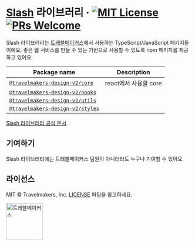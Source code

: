 # [Slash](https://travelmakers.github.io/travelmakers-slash-docs/) 라이브러리 &middot; [![MIT License](https://img.shields.io/badge/license-MIT-blue.svg)](https://github.com/travelmakers/travelmakers-slash-docs/blob/main/LICENSE) [![PRs Welcome](https://img.shields.io/badge/PRs-welcome-brightgreen.svg)](https://github.com/travelmakers/travelmakers-slash-docs/blob/main/.github/CONTRIBUTING.md)

Slash 라이브러리는 [트래블메이커스](https://www.livinginhotel.com/)에서 사용하는 TypeScript/JavaScript 패키지들이에요. 좋은 웹 서비스를 만들 수 있는 기반으로 사용할 수 있도록 npm 패키지를 제공하고 있어요.

| Package name                                      | Description                                 |
| ------------------------------------------------- | ------------------------------------------- |
| [`@travelmakers-design-v2/core`](https://github.com/travelmakers/travelmakers-design/tree/main/packages/travelmakers-design-core)    | react에서 사용할 core |
| [`@travelmakers-design-v2/hooks`](https://github.com/travelmakers/travelmakers-design/tree/main/packages/travelmakers-design-hooks)    |  |
| [`@travelmakers-design-v2/utils`](https://github.com/travelmakers/travelmakers-design/tree/main/packages/travelmakers-design-utils)    |  |
| [`@travelmakers-design-v2/styles`](https://github.com/travelmakers/travelmakers-design/tree/main/packages/travelmakers-design-styles)    |  |

[Slash 라이브러리 공식 문서](https://travelmakers.github.io/travelmakers-slash-docs/)

## 기여하기

Slash 라이브러리에는 트래블메이커스 팀원이 아니더라도 누구나 기여할 수 있어요.

## 라이선스

MIT © Travelmakers, Inc. [LICENSE](./LICENSE) 파일을 참고하세요.

<a title="트래블메이커스" href="https://www.livinginhotel.com/">
  <picture>
    <source media="(prefers-color-scheme: dark)" srcset="https://hotel-01.s3.ap-northeast-2.amazonaws.com/resource/logos/travelmakers/WHITE_LOGO_SQUARE_2.png">
    <img alt="트래블메이커스" src="https://hotel-01.s3.ap-northeast-2.amazonaws.com/resource/logos/travelmakers/WHITE_LOGO_SQUARE_2.png" width="100">
  </picture>
</a>
